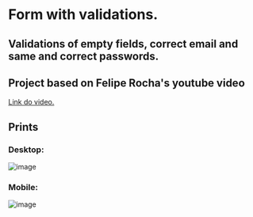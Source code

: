 # Form with validations.

## Validations of empty fields, correct email and same and correct passwords.

## Project based on Felipe Rocha's youtube video 
[Link do video.](https://www.youtube.com/watch?v=3Ec9zY1C2og)

## Prints

### Desktop: 
![image]()

### Mobile: 
![image]()
